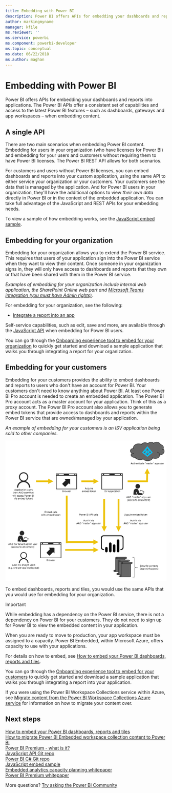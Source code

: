 ```yaml
---
title: Embedding with Power BI
description: Power BI offers APIs for embedding your dashboards and reports into applications.
author: markingmyname
manager: kfile
ms.reviewer: ''
ms.service: powerbi
ms.component: powerbi-developer
ms.topic: conceptual
ms.date: 06/22/2018
ms.author: maghan
---
```

# Embedding with Power BI
Power BI offers APIs for embedding your dashboards and reports into applications. The Power BI APIs offer a consistent set of capabilities and access to the latest Power BI features – such as dashboards, gateways and app workspaces – when embedding content.

## A single API
There are two main scenarios when embedding Power BI content.  Embedding for users in your organization (who have licenses for Power BI) and embedding for your users and customers without requiring them to have Power BI licenses. The Power BI REST API allows for both scenarios. 

For customers and users without Power BI licenses, you can embed dashboards and reports into your custom application, using the same API to either service your organization or your customers. Your customers see the data that is managed by the application. And for Power BI users in your organization, they'll have the additional options to view *their own data* directly in Power BI or in the context of the embedded application. You can take full advantage of the JavaScript and REST APIs for your embedding needs.

To view a sample of how embedding works, see the [JavaScript embed sample](https://microsoft.github.io/PowerBI-JavaScript/demo/).

## Embedding for your organization
Embedding for your organization allows you to extend the Power BI service. This requires that users of your application sign into the Power BI service when they want to view their content. Once someone in your organization signs in, they will only have access to dashboards and reports that they own or that have been shared with them in the Power BI service.

*Examples of embedding for your organization include internal web application, the SharePoint Online web part and [Microsoft Teams integration (you must have Admin rights)](https://powerbi.microsoft.com/en-us/blog/power-bi-teams-up-with-microsoft-teams/).*

For embedding for your organization, see the following:

* [Integrate a report into an app](embed-sample-for-your-organization.md)

Self-service capabilities, such as edit, save and more, are available through the [JavaScript API](https://github.com/Microsoft/PowerBI-JavaScript) when embedding for Power BI users.

You can go through the [Onboarding experience tool to embed for your organization](https://aka.ms/embedsetup/UserOwnsData) to quickly get started and download a sample application that walks you through integrating a report for your organization.

## Embedding for your customers
Embedding for your customers provides the ability to embed dashboards and reports to users who don't have an account for Power BI. Your customers don't need to know anything about Power BI. At least one Power BI Pro account is needed to create an embedded application. The Power BI Pro account acts as a master account for your application. Think of this as a proxy account. The Power BI Pro account also allows you to generate embed tokens that provide access to dashboards and reports within the Power BI service that are owned/managed by your application.

*An example of embedding for your customers is an ISV application being sold to other companies.*

![Embedding flow for embedding for your customers](media/embedding/powerbi-embed-flow.png)

To embed dashboards, reports and tiles, you would use the same APIs that you would use for embedding for your organization.

> [!IMPORTANT]
> While embedding has a dependency on the Power BI service, there is not a dependency on Power BI for your customers. They do not need to sign up for Power BI to view the embedded content in your application.

When you are ready to move to production, your app workspace must be assigned to a capacity. Power BI Embedded, within Microsoft Azure, offers capacity to use with your applications.

For details on how to embed, see [How to embed your Power BI dashboards, reports and tiles](embedding-content.md).

You can go through the [Onboarding experience tool to embed for your customers](https://aka.ms/embedsetup/AppOwnsData) to quickly get started and download a sample application that walks you through integrating a report into your application.

If you were using the Power BI Workspace Collections service within Azure, see [Migrate content from the Power BI Workspace Collections Azure service](migrate-from-powerbi-embedded.md) for information on how to migrate your content over.

## Next steps
[How to embed your Power BI dashboards, reports and tiles](embedding-content.md)  
[How to migrate Power BI Embedded workspace collection content to Power BI](migrate-from-powerbi-embedded.md)  
[Power BI Premium - what is it?](../service-premium.md)  
[JavaScript API Git repo](https://github.com/Microsoft/PowerBI-JavaScript)  
[Power BI C# Git repo](https://github.com/Microsoft/PowerBI-CSharp)  
[JavaScript embed sample](https://microsoft.github.io/PowerBI-JavaScript/demo/)  
[Embedded analytics capacity planning whitepaper](https://aka.ms/pbiewhitepaper)  
[Power BI Premium whitepaper](https://aka.ms/pbipremiumwhitepaper)  

More questions? [Try asking the Power BI Community](http://community.powerbi.com/)